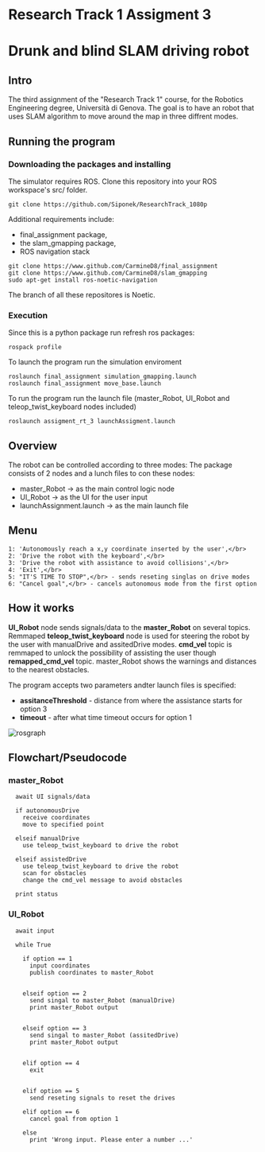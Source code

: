 # Research Track 1 Assigment 3
# Drunk and blind SLAM driving robot

## Intro
The third assignment of the "Research Track 1" course, for the Robotics Engineering degree, Università di Genova. The goal is to have an robot that uses SLAM algorithm to move around the map in three diffrent modes.


## Running the program
### Downloading the packages and installing
The simulator requires ROS. Clone this repository into your ROS workspace's src/ folder.
```
git clone https://github.com/Siponek/ResearchTrack_1080p
```
Additional requirements include:
- final_assignment package,</br>
- the slam_gmapping package,</br>
- ROS navigation stack</br>
```
git clone https://www.github.com/CarmineD8/final_assignment
git clone https://www.github.com/CarmineD8/slam_gmapping
sudo apt-get install ros-noetic-navigation
```
The branch of all these repositores is Noetic.
### Execution
Since this is a python package run refresh ros packages:
```
rospack profile
```
To launch the program run the simulation enviroment
```
roslaunch final_assignment simulation_gmapping.launch
roslaunch final_assignment move_base.launch
```
To run the program run the launch file (master_Robot, UI_Robot and teleop_twist_keyboard nodes included)
```
roslaunch assigment_rt_3 launchAssigment.launch
```

## Overview
The robot can be controlled according to three modes:
The package consists of 2 nodes and a lunch files to con these nodes:</br>
- master_Robot            -> as the main control logic node </br>
- UI_Robot                -> as the UI for the user input</br>
- launchAssignment.launch -> as the main launch file    </br>
## Menu

    1: 'Autonomously reach a x,y coordinate inserted by the user',</br>
    2: 'Drive the robot with the keyboard',</br>
    3: 'Drive the robot with assistance to avoid collisions',</br>
    4: 'Exit',</br>
    5: "IT'S TIME TO STOP",</br> - sends reseting singlas on drive modes
    6: "Cancel goal",</br> - cancels autonomous mode from the first option
    
## How it works
**UI_Robot** node sends signals/data to the **master_Robot** on several topics. Remmaped **teleop_twist_keyboard** node is used for steering the robot by the user with manualDrive and assitedDrive modes. **cmd_vel** topic is remmaped to unlock the possibility of assisting the user though **remapped_cmd_vel** topic. 
master_Robot shows the warnings and distances to the nearest obstacles.<br>

The program accepts two parameters andter launch files is specified:</br>
- **assitanceThreshold** - distance from where the assistance starts for option 3</br>
- **timeout** - after what time timeout occurs for option 1</br>





![rosgraph](https://user-images.githubusercontent.com/91413093/155749647-4d459a3d-7212-4051-9f29-3651b6164123.png)

## Flowchart/Pseudocode
### master_Robot
```
  await UI signals/data

  if autonomousDrive
    receive coordinates
    move to specified point

  elseif manualDrive
    use teleop_twist_keyboard to drive the robot

  elseif assistedDrive
    use teleop_twist_keyboard to drive the robot
    scan for obstacles
    change the cmd_vel message to avoid obstacles

  print status
```

### UI_Robot
```
  await input

  while True

    if option == 1
      input coordinates
      publish coordinates to master_Robot
      

    elseif option == 2
      send singal to master_Robot (manualDrive)
      print master_Robot output
      

    elseif option == 3
      send singal to master_Robot (assitedDrive)
      print master_Robot output
      
      
    elif option == 4
      exit
      
    
    elif option == 5
      send reseting signals to reset the drives
    
    elif option == 6
      cancel goal from option 1
  
    else
      print 'Wrong input. Please enter a number ...'

```
